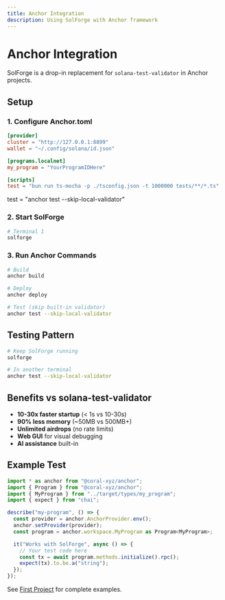 ```yaml
---
title: Anchor Integration
description: Using SolForge with Anchor framework
---
```


# Anchor Integration

SolForge is a drop-in replacement for `solana-test-validator` in Anchor projects.

## Setup

### 1. Configure Anchor.toml

```toml
[provider]
cluster = "http://127.0.0.1:8899"
wallet = "~/.config/solana/id.json"

[programs.localnet]
my_program = "YourProgramIDHere"

[scripts]
test = "bun run ts-mocha -p ./tsconfig.json -t 1000000 tests/**/*.ts"
```
test = "anchor test --skip-local-validator"

### 2. Start SolForge

```bash
# Terminal 1
solforge
```

### 3. Run Anchor Commands

```bash
# Build
anchor build

# Deploy
anchor deploy

# Test (skip built-in validator)
anchor test --skip-local-validator
```

## Testing Pattern

```bash
# Keep SolForge running
solforge

# In another terminal
anchor test --skip-local-validator
```

## Benefits vs solana-test-validator

- **10-30x faster startup** (< 1s vs 10-30s)
- **90% less memory** (~50MB vs 500MB+)
- **Unlimited airdrops** (no rate limits)
- **Web GUI** for visual debugging
- **AI assistance** built-in

## Example Test

```typescript
import * as anchor from "@coral-xyz/anchor";
import { Program } from "@coral-xyz/anchor";
import { MyProgram } from "../target/types/my_program";
import { expect } from "chai";

describe("my-program", () => {
  const provider = anchor.AnchorProvider.env();
  anchor.setProvider(provider);
  const program = anchor.workspace.MyProgram as Program<MyProgram>;

  it("Works with SolForge", async () => {
    // Your test code here
    const tx = await program.methods.initialize().rpc();
    expect(tx).to.be.a("string");
  });
});
```

See [First Project](/getting-started/first-project) for complete examples.
